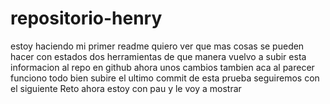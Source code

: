 # repositorio-henry
estoy haciendo mi primer readme
quiero ver que mas cosas se pueden hacer con estados dos herramientas
de que manera vuelvo a subir esta informacion al repo en github
ahora unos cambios tambien aca
al parecer funciono todo bien
subire el ultimo commit de esta prueba 
seguiremos con el siguiente Reto 
ahora estoy con pau y le voy a mostrar
